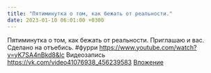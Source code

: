 ```yaml
---
title: "Пятиминутка о том, как бежать от реальности."
date: 2023-01-10 06:01:00 +0300
---
```


Пятиминутка о том, как бежать от реальности.
Приглашаю и вас.
Сделано на отъебись.
#фурри
https://www.youtube.com/watch?v=yK7SA4nBkd8&lc
Видеозапись
<a class="vk-attach" href="https://vk.com/video41076938_456239583">https://vk.com/video41076938_456239583</a>
<a class="vk-attach" href="https://vk.com/video41076938_456239583">Вложение</a>
